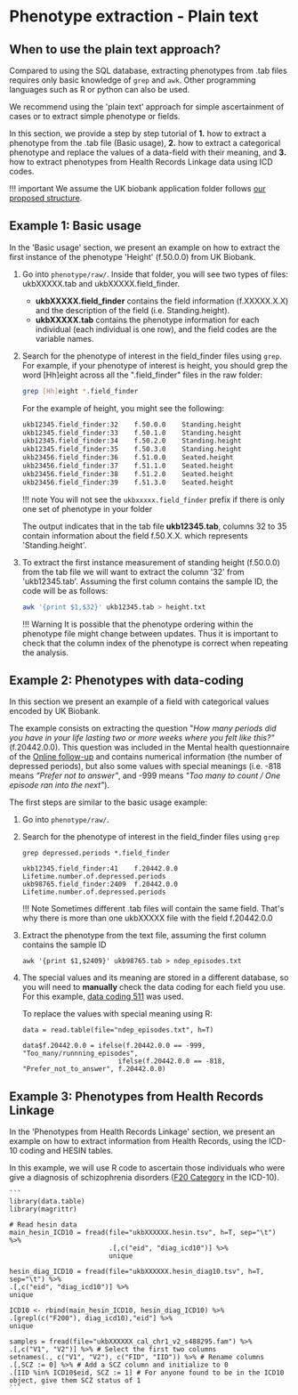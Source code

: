 # Phenotype extraction - Plain text

## When to use the plain text approach?

Compared to using the SQL database, extracting phenotypes from .tab files requires only basic knowledge of `grep` and `awk`. Other programming languages such as R or python can also be used.

We recommend using the 'plain text' approach for simple ascertainment of cases or to extract simple phenotype or fields. 

In this section, we provide a step by step tutorial of **1.** how to extract a phenotype from the .tab file (Basic usage), **2.** how to extract a categorical phenotype and replace the values of a data-field with their meaning, and **3.** how to extract phenotypes from Health Records Linkage data using ICD codes.

!!! important
    We assume the UK biobank application folder follows [our proposed structure](../../admin/master_generation/#expected-result).

## Example 1: Basic usage

In the 'Basic usage' section, we present an example on how to extract the first instance of the phenotype 'Height' (f.50.0.0) from UK Biobank.

1. Go into `phenotype/raw/`. Inside that folder, you will see two types of files: ukbXXXXX.tab and ukbXXXXX.field_finder.

	- **ukbXXXXX.field_finder** contains the field information (f.XXXXX.X.X) and the description of the field (i.e. Standing.height).
	- **ukbXXXXX.tab** contains the phenotype information for each individual (each individual is one row), and the field codes are the variable names.

2. Search for the phenotype of interest in the field_finder files using `grep`. For example, if your phenotype of interest is height, you should grep the word [Hh]eight across all the ".field_finder" files in the raw folder:

    ```bash
    grep [Hh]eight *.field_finder
    ```
    For the example of height, you might see the following: 
 
    ```bash
    ukb12345.field_finder:32	f.50.0.0	Standing.height
    ukb12345.field_finder:33	f.50.1.0	Standing.height
    ukb12345.field_finder:34	f.50.2.0	Standing.height
    ukb12345.field_finder:35	f.50.3.0	Standing.height
    ukb23456.field_finder:36	f.51.0.0	Seated.height
    ukb23456.field_finder:37	f.51.1.0	Seated.height
    ukb23456.field_finder:38	f.51.2.0	Seated.height
    ukb23456.field_finder:39	f.51.3.0	Seated.height
    ```

    !!! note 
        You will not see the `ukbxxxxx.field_finder` prefix if there is only one set of phenotype in your folder
    
    The output indicates that in the tab file **ukb12345.tab**, columns 32 to 35 contain information about the field f.50.X.X. which represents 'Standing.height'. 


3. To extract the first instance measurement of standing height (f.50.0.0) from the tab file we will want to extract the column '32' from 'ukb12345.tab'. Assuming the first column contains the sample ID, the code will be as follows:

    ```bash
    awk '{print $1,$32}' ukb12345.tab > height.txt
    ```

    !!! Warning
        It is possible that the phenotype ordering within the phenotype file might change between updates.
        Thus it is important to check that the column index of the phenotype is correct when repeating the analysis.

## Example 2: Phenotypes with data-coding

In this section we present an example of a field with categorical values encoded by UK Biobank. 

The example consists on extracting the question "*How many periods did you have in your life lasting two or more weeks where you felt like this?"* (f.20442.0.0). This question was included in the Mental health questionnaire of the [Online follow-up](https://biobank.ctsu.ox.ac.uk/crystal/label.cgi?id=100089) and contains numerical information (the number of depressed periods), but also some values with special meanings (i.e. -818 means *"Prefer not to answer"*, and -999 means *"Too many to count / One episode ran into the next"*).
 

The first steps are similar to the basic usage example:

1. Go into `phenotype/raw/`.
2. Search for the phenotype of interest in the field_finder files using `grep`

    ```
    grep depressed.periods *.field_finder 
    
    ukb12345.field_finder:41	f.20442.0.0	Lifetime.number.of.depressed.periods
    ukb98765.field_finder:2409	f.20442.0.0	Lifetime.number.of.depressed.periods
    ```

    !!! Note 
        Sometimes different .tab files will contain the same field. That's why there is more than one ukbXXXXX file with the field f.20442.0.0
	
3. Extract the phenotype from the text file, assuming the first column contains the sample ID

    ```
	awk '{print $1,$2409}' ukb98765.tab > ndep_episodes.txt
    ```

4. The special values and its meaning are stored in a different database, so you will need to **manually** check the data coding for each field you use. For this example, [data coding 511](https://biobank.ctsu.ox.ac.uk/crystal/coding.cgi?id=511) was used. 

    To replace the values with special meaning using R:

    ```
    data = read.table(file="ndep_episodes.txt", h=T)

    data$f.20442.0.0 = ifelse(f.20442.0.0 == -999, "Too_many/runnning_episodes", 
							ifelse(f.20442.0.0 == -818, "Prefer_not_to_answer", f.20442.0.0)
    ```


## Example 3: Phenotypes from Health Records Linkage 

In the 'Phenotypes from Health Records Linkage' section, we present an example on how to extract information from Health Records, using the ICD-10 coding and HESIN tables.

In this example, we will use R code to ascertain those individuals who were give a diagnosis of schizophrenia disorders ([F20 Category](https://biobank.ctsu.ox.ac.uk/crystal/field.cgi?id=41270) in the ICD-10).

    ```
    library(data.table)
    library(magrittr)

    # Read hesin data
    main_hesin_ICD10 = fread(file="ukbXXXXXX.hesin.tsv", h=T, sep="\t") %>% 
                             .[,c("eid", "diag_icd10")] %>% 
                             unique

    hesin_diag_ICD10 = fread(file="ukbXXXXXX.hesin_diag10.tsv", h=T, sep="\t") %>% 
    .[,c("eid", "diag_icd10")] %>% 
    unique

    ICD10 <- rbind(main_hesin_ICD10, hesin_diag_ICD10) %>% 
    .[grepl(c("F200"), diag_icd10),"eid"] %>% 
    unique 

    samples = fread(file="ukbXXXXXX_cal_chr1_v2_s488295.fam") %>% 
    .[,c("V1", "V2")] %>% # Select the first two columns
    setnames(., c("V1", "V2"), c("FID", "IID")) %>% # Rename columns
    .[,SCZ := 0] %>% # Add a SCZ column and initialize to 0 
    .[IID %in% ICD10$eid, SCZ := 1] # For anyone found to be in the ICD10 object, give them SCZ status of 1
    ```

